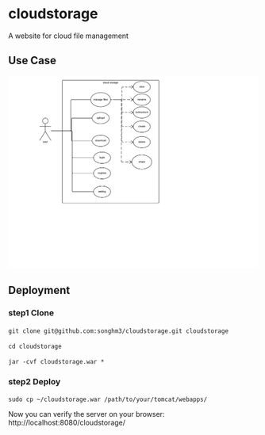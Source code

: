 # cloudstorage
A website for cloud file management
## Use Case
![use case](usecase.png)
## Deployment
### step1 Clone
`git clone git@github.com:songhm3/cloudstorage.git cloudstorage`

`cd cloudstorage`

`jar -cvf cloudstorage.war *`
### step2 Deploy 
`sudo cp ~/cloudstorage.war /path/to/your/tomcat/webapps/`

Now you can verify the server on your browser: http://localhost:8080/cloudstorage/
